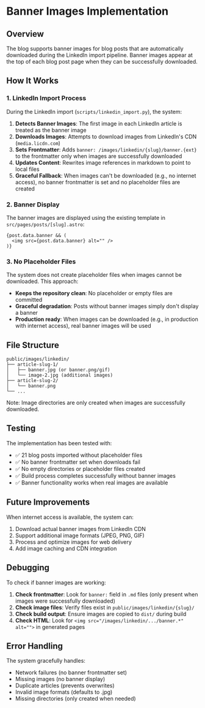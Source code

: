 # Banner Images Implementation

## Overview

The blog supports banner images for blog posts that are automatically downloaded during the LinkedIn import pipeline. Banner images appear at the top of each blog post page when they can be successfully downloaded.

## How It Works

### 1. LinkedIn Import Process

During the LinkedIn import (`scripts/linkedin_import.py`), the system:

1. **Detects Banner Images**: The first image in each LinkedIn article is treated as the banner image
2. **Downloads Images**: Attempts to download images from LinkedIn's CDN (`media.licdn.com`)
3. **Sets Frontmatter**: Adds `banner: /images/linkedin/{slug}/banner.{ext}` to the frontmatter only when images are successfully downloaded
4. **Updates Content**: Rewrites image references in markdown to point to local files
5. **Graceful Fallback**: When images can't be downloaded (e.g., no internet access), no banner frontmatter is set and no placeholder files are created

### 2. Banner Display

The banner images are displayed using the existing template in `src/pages/posts/[slug].astro`:

```astro
{post.data.banner && (
  <img src={post.data.banner} alt="" />
)}
```

### 3. No Placeholder Files

The system does not create placeholder files when images cannot be downloaded. This approach:

- **Keeps the repository clean**: No placeholder or empty files are committed
- **Graceful degradation**: Posts without banner images simply don't display a banner
- **Production ready**: When images can be downloaded (e.g., in production with internet access), real banner images will be used

## File Structure

```
public/images/linkedin/
├── article-slug-1/
│   ├── banner.jpg (or banner.png/gif)
│   └── image-2.jpg (additional images)
├── article-slug-2/
│   └── banner.png
└── ...
```

Note: Image directories are only created when images are successfully downloaded.

## Testing

The implementation has been tested with:

- ✅ 21 blog posts imported without placeholder files
- ✅ No banner frontmatter set when downloads fail
- ✅ No empty directories or placeholder files created
- ✅ Build process completes successfully without banner images
- ✅ Banner functionality works when real images are available

## Future Improvements

When internet access is available, the system can:

1. Download actual banner images from LinkedIn CDN
2. Support additional image formats (JPEG, PNG, GIF)
3. Process and optimize images for web delivery
4. Add image caching and CDN integration

## Debugging

To check if banner images are working:

1. **Check frontmatter**: Look for `banner:` field in `.md` files (only present when images were successfully downloaded)
2. **Check image files**: Verify files exist in `public/images/linkedin/{slug}/`
3. **Check build output**: Ensure images are copied to `dist/` during build
4. **Check HTML**: Look for `<img src="/images/linkedin/.../banner.*" alt="">` in generated pages

## Error Handling

The system gracefully handles:

- Network failures (no banner frontmatter set)
- Missing images (no banner display)
- Duplicate articles (prevents overwrites)
- Invalid image formats (defaults to .jpg)
- Missing directories (only created when needed)